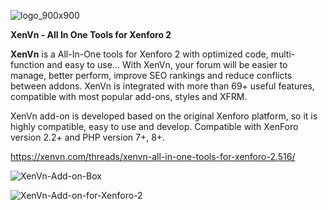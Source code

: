 
![logo_900x900](https://user-images.githubusercontent.com/112816533/188320844-11aaf310-48cb-4a26-a45b-9edd9affe963.png)

**XenVn - All In One Tools for Xenforo 2**

**XenVn** is a All-In-One tools for Xenforo 2 with optimized code, multi-function and easy to use...
With XenVn, your forum will be easier to manage, better perform, improve SEO rankings and reduce conflicts between addons.
XenVn is integrated with more than 69+ useful features, compatible with most popular add-ons, styles and XFRM.

XenVn add-on is developed based on the original Xenforo platform, so it is highly compatible, easy to use and develop.
Compatible with XenForo version 2.2+ and PHP version 7+, 8+.

https://xenvn.com/threads/xenvn-all-in-one-tools-for-xenforo-2.516/

![XenVn-Add-on-Box](https://user-images.githubusercontent.com/112816533/188320965-012c964d-1431-4b30-9ba7-e0b648ffd165.jpg)

![XenVn-Add-on-for-Xenforo-2](https://user-images.githubusercontent.com/112816533/188320970-190f7480-9794-4917-867e-5b2a51f2e33b.jpg)
